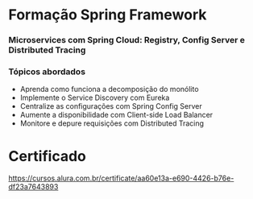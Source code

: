 # Formação Spring Framework

### Microservices com Spring Cloud: Registry, Config Server e Distributed Tracing

### Tópicos abordados

 - Aprenda como funciona a decomposição do monólito
 - Implemente o Service Discovery com Eureka
 - Centralize as configurações com Spring Config Server
 - Aumente a disponibilidade com Client-side Load Balancer
 - Monitore e depure requisições com Distributed Tracing

# Certificado

https://cursos.alura.com.br/certificate/aa60e13a-e690-4426-b76e-df23a7643893
